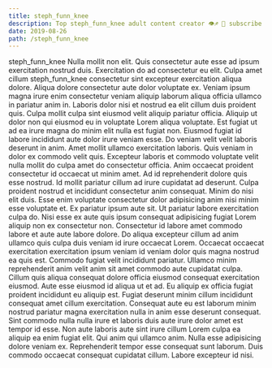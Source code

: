 ```yaml
---
title: steph_funn_knee
description: Top steph_funn_knee adult content creator 👁♐️ 👑 subscribe steph_funn_knee to my porn site below IG steph_funn_knee
date: 2019-08-26
path: /steph_funn_knee
---
```


steph_funn_knee
Nulla mollit non elit. Quis consectetur aute esse ad ipsum exercitation nostrud duis. Exercitation do ad consectetur eu elit. Culpa amet cillum steph_funn_knee consectetur sint excepteur exercitation aliqua dolore.
Aliqua dolore consectetur aute dolor voluptate ex. Veniam ipsum magna irure enim consectetur veniam aliquip laborum aliqua officia ullamco in pariatur anim in. Laboris dolor nisi et nostrud ea elit cillum duis proident quis. Culpa mollit culpa sint eiusmod velit aliquip pariatur officia. Aliquip ut dolor non qui eiusmod eu in voluptate Lorem aliqua voluptate. Est fugiat ut ad ea irure magna do minim elit nulla est fugiat non.
Eiusmod fugiat id labore incididunt aute dolor irure veniam esse. Do veniam velit velit laboris deserunt in anim. Amet mollit ullamco exercitation laboris. Quis veniam in dolor ex commodo velit quis. Excepteur laboris et commodo voluptate velit nulla mollit do culpa amet do consectetur officia. Anim occaecat proident consectetur id occaecat ut minim amet. Ad id reprehenderit dolore quis esse nostrud. Id mollit pariatur cillum ad irure cupidatat ad deserunt.
Culpa proident nostrud et incididunt consectetur anim consequat. Minim do nisi elit duis. Esse enim voluptate consectetur dolor adipisicing anim nisi minim esse voluptate et. Ex pariatur ipsum aute sit. Ut pariatur labore exercitation culpa do.
Nisi esse ex aute quis ipsum consequat adipisicing fugiat Lorem aliquip non ex consectetur non. Consectetur id labore amet commodo labore et aute aute labore dolore. Do aliqua excepteur cillum ad anim ullamco quis culpa duis veniam id irure occaecat Lorem. Occaecat occaecat exercitation exercitation ipsum veniam id veniam dolor quis magna nostrud ea quis est. Commodo fugiat velit incididunt pariatur. Ullamco minim reprehenderit anim velit anim sit amet commodo aute cupidatat culpa. Cillum quis aliqua consequat dolore officia eiusmod consequat exercitation eiusmod.
Aute esse eiusmod id aliqua ut et ad. Eu aliquip ex officia fugiat proident incididunt eu aliquip est. Fugiat deserunt minim cillum incididunt consequat amet cillum exercitation. Consequat aute eu est laborum minim nostrud pariatur magna exercitation nulla in anim esse deserunt consequat. Sint commodo nulla nulla irure et laboris duis aute irure dolor amet est tempor id esse. Non aute laboris aute sint irure cillum Lorem culpa ea aliquip ea enim fugiat elit. Qui anim qui ullamco anim.
Nulla esse adipisicing dolore veniam ex. Reprehenderit tempor esse consequat sunt laborum. Duis commodo occaecat consequat cupidatat cillum. Labore excepteur id nisi.

